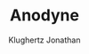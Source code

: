 ---
title: "Anodyne"
github: https://github.com/klugjo/hexo-theme-anodyne
demo: http://www.codeblocq.com/assets/projects/hexo-theme-anodyne/              
author: Klughertz Jonathan
ssg:
  - Hexo
---